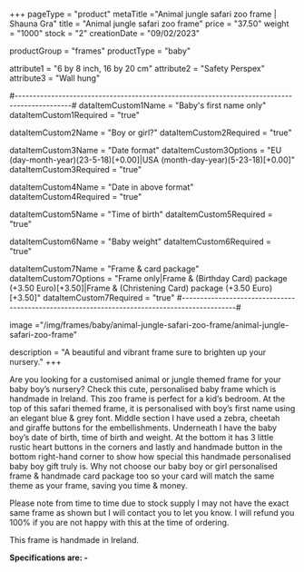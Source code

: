 +++
pageType = "product"
metaTitle ="Animal jungle safari zoo frame | Shauna Gra"
title = "Animal jungle safari zoo frame"
price = "37.50"
weight = "1000"
stock = "2"
creationDate = "09/02/2023"

productGroup = "frames"
productType = "baby"
 
attribute1 = "6 by 8 inch, 16 by 20 cm" 
attribute2 = "Safety Perspex"
attribute3 = "Wall hung"

#---------------------------------------------------------------------------------------------#
dataItemCustom1Name = "Baby's first name only"
dataItemCustom1Required = "true"

dataItemCustom2Name = "Boy or girl?"
dataItemCustom2Required = "true"

dataItemCustom3Name = "Date format"
dataItemCustom3Options = "EU (day-month-year)(23-5-18)[+0.00]|USA (month-day-year)(5-23-18)[+0.00]"
dataItemCustom3Required = "true"

dataItemCustom4Name = "Date in above format"
dataItemCustom4Required = "true"

dataItemCustom5Name = "Time of birth"
dataItemCustom5Required = "true"

dataItemCustom6Name = "Baby weight"
dataItemCustom6Required = "true"

dataItemCustom7Name = "Frame & card package"
dataItemCustom7Options = "Frame only|Frame & (Birthday Card) package (+3.50 Euro)[+3.50]|Frame & (Christening Card) package (+3.50 Euro)[+3.50]"
dataItemCustom7Required = "true"
#---------------------------------------------------------------------------------------------#

image ="/img/frames/baby/animal-jungle-safari-zoo-frame/animal-jungle-safari-zoo-frame"
 
description = "A beautiful and vibrant frame sure to brighten up your nursery."
+++

Are you looking for a customised animal or jungle themed frame for your baby boy’s nursery? Check this cute, personalised baby frame which is handmade in Ireland. This zoo frame is perfect for a kid’s bedroom. At the top of this safari themed frame, it is personalised with boy’s first name using an elegant blue & grey font. Middle section I have used a zebra, cheetah and giraffe buttons for the embellishments. Underneath I have the baby boy’s date of birth, time of birth and weight. At the bottom it has 3 little rustic heart buttons in the corners and lastly and handmade button in the bottom right-hand corner to show how special this handmade personalised baby boy gift truly is. Why not choose our baby boy or girl personalised frame & handmade card package too so your card will match the same theme as your frame, saving you time & money.

Please note from time to time due to stock supply I may not have the exact same frame as shown but I will contact you to let you know. I will refund you 100% if you are not happy with this at the time of ordering.

This frame is handmade in Ireland.

**Specifications are: -**
